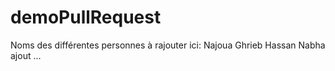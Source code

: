 # demoPullRequest
Noms des différentes personnes à rajouter ici:
Najoua Ghrieb
Hassan Nabha ajout
...
